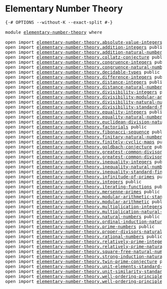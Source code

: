 # Elementary Number Theory

<pre class="Agda"><a id="37" class="Symbol">{-#</a> <a id="41" class="Keyword">OPTIONS</a> <a id="49" class="Pragma">--without-K</a> <a id="61" class="Pragma">--exact-split</a> <a id="75" class="Symbol">#-}</a>

<a id="80" class="Keyword">module</a> <a id="87" href="elementary-number-theory.html" class="Module">elementary-number-theory</a> <a id="112" class="Keyword">where</a>

<a id="119" class="Keyword">open</a> <a id="124" class="Keyword">import</a> <a id="131" href="elementary-number-theory.absolute-value-integers.html" class="Module">elementary-number-theory.absolute-value-integers</a> <a id="180" class="Keyword">public</a>
<a id="187" class="Keyword">open</a> <a id="192" class="Keyword">import</a> <a id="199" href="elementary-number-theory.addition-integers.html" class="Module">elementary-number-theory.addition-integers</a> <a id="242" class="Keyword">public</a>
<a id="249" class="Keyword">open</a> <a id="254" class="Keyword">import</a> <a id="261" href="elementary-number-theory.addition-natural-numbers.html" class="Module">elementary-number-theory.addition-natural-numbers</a> <a id="311" class="Keyword">public</a>
<a id="318" class="Keyword">open</a> <a id="323" class="Keyword">import</a> <a id="330" href="elementary-number-theory.collatz-conjecture.html" class="Module">elementary-number-theory.collatz-conjecture</a> <a id="374" class="Keyword">public</a>
<a id="381" class="Keyword">open</a> <a id="386" class="Keyword">import</a> <a id="393" href="elementary-number-theory.congruence-integers.html" class="Module">elementary-number-theory.congruence-integers</a> <a id="438" class="Keyword">public</a>
<a id="445" class="Keyword">open</a> <a id="450" class="Keyword">import</a> <a id="457" href="elementary-number-theory.congruence-natural-numbers.html" class="Module">elementary-number-theory.congruence-natural-numbers</a> <a id="509" class="Keyword">public</a>
<a id="516" class="Keyword">open</a> <a id="521" class="Keyword">import</a> <a id="528" href="elementary-number-theory.decidable-types.html" class="Module">elementary-number-theory.decidable-types</a> <a id="569" class="Keyword">public</a>
<a id="576" class="Keyword">open</a> <a id="581" class="Keyword">import</a> <a id="588" href="elementary-number-theory.difference-integers.html" class="Module">elementary-number-theory.difference-integers</a> <a id="633" class="Keyword">public</a>
<a id="640" class="Keyword">open</a> <a id="645" class="Keyword">import</a> <a id="652" href="elementary-number-theory.distance-integers.html" class="Module">elementary-number-theory.distance-integers</a> <a id="695" class="Keyword">public</a>
<a id="702" class="Keyword">open</a> <a id="707" class="Keyword">import</a> <a id="714" href="elementary-number-theory.distance-natural-numbers.html" class="Module">elementary-number-theory.distance-natural-numbers</a> <a id="764" class="Keyword">public</a>
<a id="771" class="Keyword">open</a> <a id="776" class="Keyword">import</a> <a id="783" href="elementary-number-theory.divisibility-integers.html" class="Module">elementary-number-theory.divisibility-integers</a> <a id="830" class="Keyword">public</a>
<a id="837" class="Keyword">open</a> <a id="842" class="Keyword">import</a> <a id="849" href="elementary-number-theory.divisibility-modular-arithmetic.html" class="Module">elementary-number-theory.divisibility-modular-arithmetic</a> <a id="906" class="Keyword">public</a>
<a id="913" class="Keyword">open</a> <a id="918" class="Keyword">import</a> <a id="925" href="elementary-number-theory.divisibility-natural-numbers.html" class="Module">elementary-number-theory.divisibility-natural-numbers</a> <a id="979" class="Keyword">public</a>
<a id="986" class="Keyword">open</a> <a id="991" class="Keyword">import</a> <a id="998" href="elementary-number-theory.divisibility-standard-finite-types.html" class="Module">elementary-number-theory.divisibility-standard-finite-types</a> <a id="1058" class="Keyword">public</a>
<a id="1065" class="Keyword">open</a> <a id="1070" class="Keyword">import</a> <a id="1077" href="elementary-number-theory.equality-integers.html" class="Module">elementary-number-theory.equality-integers</a> <a id="1120" class="Keyword">public</a>
<a id="1127" class="Keyword">open</a> <a id="1132" class="Keyword">import</a> <a id="1139" href="elementary-number-theory.equality-natural-numbers.html" class="Module">elementary-number-theory.equality-natural-numbers</a> <a id="1189" class="Keyword">public</a>
<a id="1196" class="Keyword">open</a> <a id="1201" class="Keyword">import</a> <a id="1208" href="elementary-number-theory.euclidean-division-natural-numbers.html" class="Module">elementary-number-theory.euclidean-division-natural-numbers</a> <a id="1268" class="Keyword">public</a>
<a id="1275" class="Keyword">open</a> <a id="1280" class="Keyword">import</a> <a id="1287" href="elementary-number-theory.factorials.html" class="Module">elementary-number-theory.factorials</a> <a id="1323" class="Keyword">public</a>
<a id="1330" class="Keyword">open</a> <a id="1335" class="Keyword">import</a> <a id="1342" href="elementary-number-theory.fibonacci-sequence.html" class="Module">elementary-number-theory.fibonacci-sequence</a> <a id="1386" class="Keyword">public</a>
<a id="1393" class="Keyword">open</a> <a id="1398" class="Keyword">import</a> <a id="1405" href="elementary-number-theory.finitary-natural-numbers.html" class="Module">elementary-number-theory.finitary-natural-numbers</a> <a id="1455" class="Keyword">public</a>
<a id="1462" class="Keyword">open</a> <a id="1467" class="Keyword">import</a> <a id="1474" href="elementary-number-theory.finitely-cyclic-maps.html" class="Module">elementary-number-theory.finitely-cyclic-maps</a> <a id="1520" class="Keyword">public</a>
<a id="1527" class="Keyword">open</a> <a id="1532" class="Keyword">import</a> <a id="1539" href="elementary-number-theory.goldbach-conjecture.html" class="Module">elementary-number-theory.goldbach-conjecture</a> <a id="1584" class="Keyword">public</a>
<a id="1591" class="Keyword">open</a> <a id="1596" class="Keyword">import</a> <a id="1603" href="elementary-number-theory.greatest-common-divisor-integers.html" class="Module">elementary-number-theory.greatest-common-divisor-integers</a> <a id="1661" class="Keyword">public</a>
<a id="1668" class="Keyword">open</a> <a id="1673" class="Keyword">import</a> <a id="1680" href="elementary-number-theory.greatest-common-divisor-natural-numbers.html" class="Module">elementary-number-theory.greatest-common-divisor-natural-numbers</a> <a id="1745" class="Keyword">public</a>
<a id="1752" class="Keyword">open</a> <a id="1757" class="Keyword">import</a> <a id="1764" href="elementary-number-theory.inequality-integers.html" class="Module">elementary-number-theory.inequality-integers</a> <a id="1809" class="Keyword">public</a>
<a id="1816" class="Keyword">open</a> <a id="1821" class="Keyword">import</a> <a id="1828" href="elementary-number-theory.inequality-natural-numbers.html" class="Module">elementary-number-theory.inequality-natural-numbers</a> <a id="1880" class="Keyword">public</a>
<a id="1887" class="Keyword">open</a> <a id="1892" class="Keyword">import</a> <a id="1899" href="elementary-number-theory.inequality-standard-finite-types.html" class="Module">elementary-number-theory.inequality-standard-finite-types</a> <a id="1957" class="Keyword">public</a>
<a id="1964" class="Keyword">open</a> <a id="1969" class="Keyword">import</a> <a id="1976" href="elementary-number-theory.infinitude-of-primes.html" class="Module">elementary-number-theory.infinitude-of-primes</a> <a id="2022" class="Keyword">public</a>
<a id="2029" class="Keyword">open</a> <a id="2034" class="Keyword">import</a> <a id="2041" href="elementary-number-theory.integers.html" class="Module">elementary-number-theory.integers</a> <a id="2075" class="Keyword">public</a>
<a id="2082" class="Keyword">open</a> <a id="2087" class="Keyword">import</a> <a id="2094" href="elementary-number-theory.iterating-functions.html" class="Module">elementary-number-theory.iterating-functions</a> <a id="2139" class="Keyword">public</a>
<a id="2146" class="Keyword">open</a> <a id="2151" class="Keyword">import</a> <a id="2158" href="elementary-number-theory.mersenne-primes.html" class="Module">elementary-number-theory.mersenne-primes</a> <a id="2199" class="Keyword">public</a>
<a id="2206" class="Keyword">open</a> <a id="2211" class="Keyword">import</a> <a id="2218" href="elementary-number-theory.modular-arithmetic-standard-finite-types.html" class="Module">elementary-number-theory.modular-arithmetic-standard-finite-types</a> <a id="2284" class="Keyword">public</a>
<a id="2291" class="Keyword">open</a> <a id="2296" class="Keyword">import</a> <a id="2303" href="elementary-number-theory.modular-arithmetic.html" class="Module">elementary-number-theory.modular-arithmetic</a> <a id="2347" class="Keyword">public</a>
<a id="2354" class="Keyword">open</a> <a id="2359" class="Keyword">import</a> <a id="2366" href="elementary-number-theory.multiplication-integers.html" class="Module">elementary-number-theory.multiplication-integers</a> <a id="2415" class="Keyword">public</a>
<a id="2422" class="Keyword">open</a> <a id="2427" class="Keyword">import</a> <a id="2434" href="elementary-number-theory.multiplication-natural-numbers.html" class="Module">elementary-number-theory.multiplication-natural-numbers</a> <a id="2490" class="Keyword">public</a>
<a id="2497" class="Keyword">open</a> <a id="2502" class="Keyword">import</a> <a id="2509" href="elementary-number-theory.natural-numbers.html" class="Module">elementary-number-theory.natural-numbers</a> <a id="2550" class="Keyword">public</a>
<a id="2557" class="Keyword">open</a> <a id="2562" class="Keyword">import</a> <a id="2569" href="elementary-number-theory.ordinal-induction-natural-numbers.html" class="Module">elementary-number-theory.ordinal-induction-natural-numbers</a> <a id="2628" class="Keyword">public</a>
<a id="2635" class="Keyword">open</a> <a id="2640" class="Keyword">import</a> <a id="2647" href="elementary-number-theory.prime-numbers.html" class="Module">elementary-number-theory.prime-numbers</a> <a id="2686" class="Keyword">public</a>
<a id="2693" class="Keyword">open</a> <a id="2698" class="Keyword">import</a> <a id="2705" href="elementary-number-theory.proper-divisors-natural-numbers.html" class="Module">elementary-number-theory.proper-divisors-natural-numbers</a> <a id="2762" class="Keyword">public</a>
<a id="2769" class="Keyword">open</a> <a id="2774" class="Keyword">import</a> <a id="2781" href="elementary-number-theory.rational-numbers.html" class="Module">elementary-number-theory.rational-numbers</a> <a id="2823" class="Keyword">public</a>
<a id="2830" class="Keyword">open</a> <a id="2835" class="Keyword">import</a> <a id="2842" href="elementary-number-theory.relatively-prime-integers.html" class="Module">elementary-number-theory.relatively-prime-integers</a> <a id="2893" class="Keyword">public</a>
<a id="2900" class="Keyword">open</a> <a id="2905" class="Keyword">import</a> <a id="2912" href="elementary-number-theory.relatively-prime-natural-numbers.html" class="Module">elementary-number-theory.relatively-prime-natural-numbers</a> <a id="2970" class="Keyword">public</a>
<a id="2977" class="Keyword">open</a> <a id="2982" class="Keyword">import</a> <a id="2989" href="elementary-number-theory.square-free-natural-numbers.html" class="Module">elementary-number-theory.square-free-natural-numbers</a> <a id="3042" class="Keyword">public</a>
<a id="3049" class="Keyword">open</a> <a id="3054" class="Keyword">import</a> <a id="3061" href="elementary-number-theory.strong-induction-natural-numbers.html" class="Module">elementary-number-theory.strong-induction-natural-numbers</a> <a id="3119" class="Keyword">public</a>
<a id="3126" class="Keyword">open</a> <a id="3131" class="Keyword">import</a> <a id="3138" href="elementary-number-theory.twin-prime-conjecture.html" class="Module">elementary-number-theory.twin-prime-conjecture</a> <a id="3185" class="Keyword">public</a>
<a id="3192" class="Keyword">open</a> <a id="3197" class="Keyword">import</a> <a id="3204" href="elementary-number-theory.unit-elements-standard-finite-types.html" class="Module">elementary-number-theory.unit-elements-standard-finite-types</a> <a id="3265" class="Keyword">public</a>
<a id="3272" class="Keyword">open</a> <a id="3277" class="Keyword">import</a> <a id="3284" href="elementary-number-theory.unit-similarity-standard-finite-types.html" class="Module">elementary-number-theory.unit-similarity-standard-finite-types</a> <a id="3347" class="Keyword">public</a>
<a id="3354" class="Keyword">open</a> <a id="3359" class="Keyword">import</a> <a id="3366" href="elementary-number-theory.well-ordering-principle-natural-numbers.html" class="Module">elementary-number-theory.well-ordering-principle-natural-numbers</a> <a id="3431" class="Keyword">public</a>
<a id="3438" class="Keyword">open</a> <a id="3443" class="Keyword">import</a> <a id="3450" href="elementary-number-theory.well-ordering-principle-standard-finite-types.html" class="Module">elementary-number-theory.well-ordering-principle-standard-finite-types</a> <a id="3521" class="Keyword">public</a>
</pre>